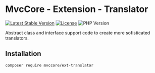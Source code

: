 # MvcCore - Extension - Translator

[![Latest Stable Version](https://img.shields.io/badge/Stable-v5.2.6-brightgreen.svg?style=plastic)](https://github.com/mvccore/ext-translator/releases)
[![License](https://img.shields.io/badge/License-BSD%203-brightgreen.svg?style=plastic)](https://mvccore.github.io/docs/mvccore/5.0.0/LICENSE.md)
![PHP Version](https://img.shields.io/badge/PHP->=5.4-brightgreen.svg?style=plastic)

Abstract class and interface support code to create more sofisticated translators.

## Installation
```shell
composer require mvccore/ext-translator
```